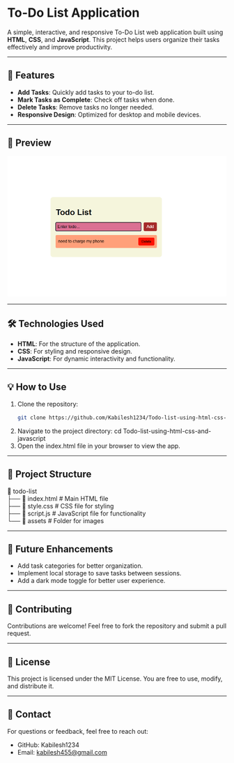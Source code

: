 # To-Do List Application  

A simple, interactive, and responsive To-Do List web application built using **HTML**, **CSS**, and **JavaScript**. This project helps users organize their tasks effectively and improve productivity.

---

## 🚀 Features  
- **Add Tasks**: Quickly add tasks to your to-do list.  
- **Mark Tasks as Complete**: Check off tasks when done.  
- **Delete Tasks**: Remove tasks no longer needed.  
- **Responsive Design**: Optimized for desktop and mobile devices.  

---

## 📸 Preview  
![To-Do List Preview](preview.png)  

---

## 🛠️ Technologies Used  
- **HTML**: For the structure of the application.  
- **CSS**: For styling and responsive design.  
- **JavaScript**: For dynamic interactivity and functionality.  

---

## 💡 How to Use  
1. Clone the repository:  
   ```bash  
   git clone https://github.com/Kabilesh1234/Todo-list-using-html-css-and-javascript.git
2. Navigate to the project directory:
cd  Todo-list-using-html-css-and-javascript
3. Open the index.html file in your browser to view the app.

---


## 📂 Project Structure
📁 todo-list  
├── 📄 index.html  # Main HTML file  
├── 📄 style.css   # CSS file for styling  
├── 📄 script.js   # JavaScript file for functionality  
└── 📁 assets      # Folder for images 

---


## 🌟 Future Enhancements
- Add task categories for better organization.
- Implement local storage to save tasks between sessions.
- Add a dark mode toggle for better user experience.

---


## 🙌 Contributing
Contributions are welcome! Feel free to fork the repository and submit a pull request.

---


## 📄 License
This project is licensed under the MIT License. You are free to use, modify, and distribute it.

---


## 💌 Contact
For questions or feedback, feel free to reach out:

- GitHub: Kabilesh1234
- Email: kabilesh455@gmail.com
